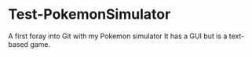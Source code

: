 Test-PokemonSimulator
=====================

A first foray into Git with my Pokemon simulator 
It has a GUI but is a text-based game. 
